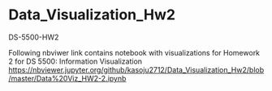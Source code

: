 # Data_Visualization_Hw2
DS-5500-HW2

Following nbviwer link contains notebook with visualizations for Homework 2 for DS 5500: Information Visualization https://nbviewer.jupyter.org/github/kasoju2712/Data_Visualization_Hw2/blob/master/Data%20Viz_HW2-2.ipynb
